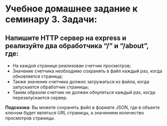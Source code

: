 # Учебное домашнее задание к семинару 3. Задачи:
## Напишите HTTP сервер на express и реализуйте два обработчика “/” и “/about”, где:
 - На каждой странице реализован счетчик просмотров;
 - Значение счетчика необходимо сохранять в файл каждый раз, когда обновляется страница;
 - Также значение счетчика должно загружаться из файла, когда запускается обработчик страницы;
 - Таким образом счетчик не должен обнуляться каждый раз, когда перезапускается сервер.

**Подсказка:**
Вы можете сохранять файл в формате JSON, где в объекте ключом будет являться URL страницы, а значением количество просмотров страницы.